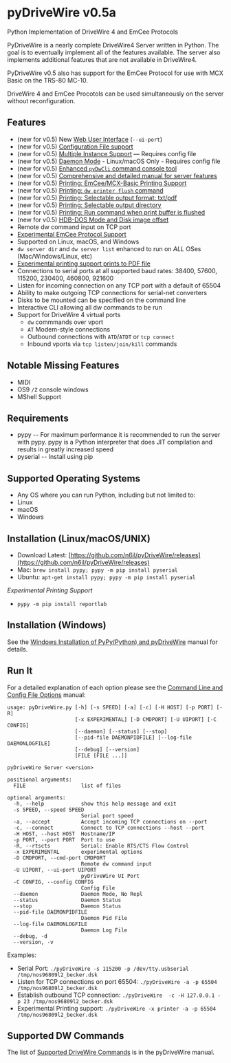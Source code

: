 # pyDriveWire v0.5a
Python Implementation of DriveWire 4 and EmCee Protocols

PyDriveWire is a nearly complete DriveWire4 Server written in Python.  The goal is to eventually implement all of the features available.  The server also implements additional features that are not available in DriveWire4.

PyDriveWire v0.5 also has support for the EmCee Protocol for use with MCX Basic on the TRS-80 MC-10.  

DriveWire 4 and EmCee Procotols can be used simultaneously on the server without reconfiguration.

Features
--------
* (new for v0.5) New [Web User Interface](docs/The%20pyDriveWire%20Manual.md#ch4) (`--ui-port`)
* (new for v0.5) [Configuration File support](docs/The%20pyDriveWire%20Manual.md#ch6)
* (new for v0.5) [Multiple Instance Support](docs/The%20pyDriveWire%20Manual.md#ch7) — Requires config file
* (new for v0.5) [Daemon Mode](docs/The%20pyDriveWire%20Manual.md#ch8) - Linux/macOS Only - Requires config file
* (new for v0.5) [Enhanced `pyDwCli` command console tool](docs/The%20pyDriveWire%20Manual.md#ch5)
* (new for v0.5) [Comprehensive and detailed manual for server features](docs/The%20pyDriveWire%20Manual.md#toc)
* (new for v0.5) [Printing: EmCee/MCX-Basic Printing Support](docs/The%20pyDriveWire%20Manual.md#ch10)
* (new for v0.5) [Printing: `dw printer flush` command](docs/The%20pyDriveWire%20Manual.md#ch10)
* (new for v0.5) [Printing: Selectable output format: txt/pdf](docs/The%20pyDriveWire%20Manual.md#ch10)
* (new for v0.5) [Printing: Selectable output directory](docs/The%20pyDriveWire%20Manual.md#ch10)
* (new for v0.5) [Printing: Run command when print buffer is flushed](docs/The%20pyDriveWire%20Manual.md#ch10)
* (new for v0.5) [HDB-DOS Mode and Disk image offset](docs/The%20pyDriveWire%20Manual.md#ch12)
* Remote dw command input on TCP port
* [Experimental EmCee Protocol Support](docs/The%20pyDriveWire%20Manual.md#ch9)
* Supported on Linux, macOS, and Windows
* `dw server dir` and `dw server list` enhanced to run on _ALL_ OSes (Mac/Windows/Linux, etc)
* [Experimental printing support prints to PDF file](docs/The%20pyDriveWire%20Manual.md#ch10)
* Connections to serial ports at all supported baud rates: 38400, 57600, 115200, 230400, 460800, 921600
* Listen for incoming connection on any TCP port with a default of 65504
* Ability to make outgoing TCP connections for serial-net converters
* Disks to be mounted can be specified on the command line
* Interactive CLI allowing all dw commands to be run
* Support for DriveWire 4 virtual ports
   * `dw` commmands over vport
   * `AT` Modem-style connections
   * Outbound connections with `ATD`/`ATDT` or `tcp connect`
   * Inbound vports via `tcp listen/join/kill` commands


Notable Missing Features
------------------------
* MIDI
* OS9 `/Z` console windows
* MShell Support


Requirements
------------
* pypy -- For maximum performance it is recommended to run the server with
pypy.  pypy is a Python interpreter that does JIT compilation and results in
greatly increased speed
* pyserial -- Install using pip

Supported Operating Systems
---------------------------
* Any OS where you can run Python, including but not limited to:
* Linux
* macOS
* Windows


Installation (Linux/macOS/UNIX)
------------
* Download Latest: [https://github.com/n6il/pyDriveWire/releases](https://github.com/n6il/pyDriveWire/releases)
* Mac: `brew install pypy; pypy -m pip install pyserial`
* Ubuntu: `apt-get install pypy; pypy -m pip install pyserial`

_Experimental Printing Support_

* `pypy -m pip install reportlab`


Installation (Windows)
------------
See the [Windows Installation of PyPy(Python) and pyDriveWire](docs/The%20pyDriveWire%20Manual.md#ch2) manual for details.


Run It
------
For a detailed explanation of each option please see the [Command Line and Config File Options](docs/The%20pyDriveWire%20Manual.md#ch3) manual:

    usage: pyDriveWire.py [-h] [-s SPEED] [-a] [-c] [-H HOST] [-p PORT] [-R]
                          [-x EXPERIMENTAL] [-D CMDPORT] [-U UIPORT] [-C CONFIG]
                          [--daemon] [--status] [--stop]
                          [--pid-file DAEMONPIDFILE] [--log-file DAEMONLOGFILE]
                          [--debug] [--version]
                          [FILE [FILE ...]]
    
    pyDriveWire Server <version>
    
    positional arguments:
      FILE                  list of files
    
    optional arguments:
      -h, --help            show this help message and exit
      -s SPEED, --speed SPEED
                            Serial port speed
      -a, --accept          Accept incoming TCP connections on --port
      -c, --connect         Connect to TCP connections --host --port
      -H HOST, --host HOST  Hostname/IP
      -p PORT, --port PORT  Port to use
      -R, --rtscts          Serial: Enable RTS/CTS Flow Control
      -x EXPERIMENTAL       experimental options
      -D CMDPORT, --cmd-port CMDPORT
                            Remote dw command input
      -U UIPORT, --ui-port UIPORT
                            pyDriveWire UI Port
      -C CONFIG, --config CONFIG
                            Config File
      --daemon              Daemon Mode, No Repl
      --status              Daemon Status
      --stop                Daemon Status
      --pid-file DAEMONPIDFILE
                            Daemon Pid File
      --log-file DAEMONLOGFILE
                            Daemon Log File
      --debug, -d
      --version, -v


Examples:

* Serial Port: `./pyDriveWire -s 115200 -p /dev/tty.usbserial /tmp/nos96809l2_becker.dsk`
* Listen for TCP connections on port 65504: `./pyDriveWire -a -p 65504 /tmp/nos96809l2_becker.dsk`
* Establish outbound TCP connection: `./pyDriveWire  -c -H 127.0.0.1 -p 23 /tmp/nos96809l2_becker.dsk`
* Experimental Printing support: `./pyDriveWire -x printer -a -p 65504 /tmp/nos96809l2_becker.dsk`



Supported DW Commands
---------------------
The list of [Supported DriveWire Commands](docs/The%20pyDriveWire%20Manual.md#ch13) is in the pyDriveWire manual.

